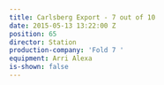 ```yaml
---
title: Carlsberg Export - 7 out of 10
date: 2015-05-13 13:22:00 Z
position: 65
director: Station
production-company: 'Fold 7 '
equipment: Arri Alexa
is-shown: false
---
```


